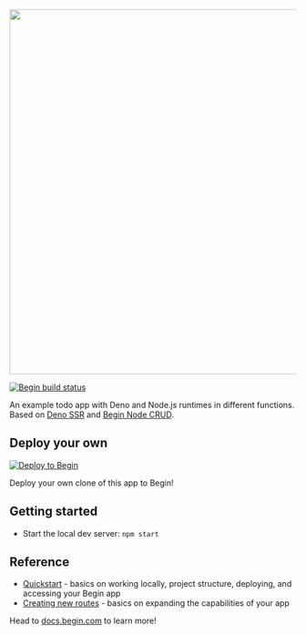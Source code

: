 <img src="https://static.begin.app/node-crud/readme-banner.png" width="641">

[![Begin build status](https://buildstatus.begin.app/invent-jf9/status.svg)](https://begin.com)

An example todo app with Deno and Node.js runtimes in different functions. Based on [Deno SSR](https://github.com/begin-examples/learn-deno-ssr) and [Begin Node CRUD](https://github.com/begin-examples/node-crud). 

## Deploy your own

[![Deploy to Begin](https://static.begin.com/deploy-to-begin.svg)](https://begin.com/apps/create?template=https://github.com/begin-examples/begin-mixed-runtimes)

Deploy your own clone of this app to Begin!

## Getting started

- Start the local dev server: `npm start`

## Reference

- [Quickstart](https://docs.begin.com/en/guides/quickstart/) - basics on working locally, project structure, deploying, and accessing your Begin app
- [Creating new routes](https://docs.begin.com/en/functions/creating-new-functions) - basics on expanding the capabilities of your app

Head to [docs.begin.com](https://docs.begin.com/) to learn more!
